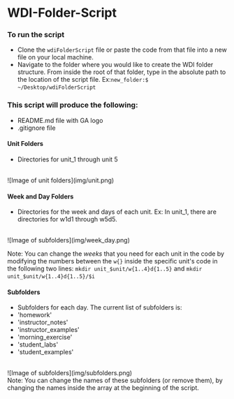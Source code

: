 # WDI-Folder-Script

### To run the script
- Clone the `wdiFolderScript` file or paste the code from that file into a new file on your local machine.
- Navigate to the folder where you would like to create the WDI folder structure. From inside the root of that folder, type in the absolute path to the location of the script file.
Ex:`new_folder:$ ~/Desktop/wdiFolderScript`

### This script will produce the following:

- README.md file with GA logo
- .gitignore file

#### Unit Folders
- Directories for unit_1 through unit 5
 <br>
![Image of unit folders](img/unit.png)
<br>
 
#### Week and Day Folders
 - Directories for the week and days of each unit. Ex: In unit_1, there are directories for w1d1 through w5d5.
<br>
![Image of subfolders](img/week_day.png)
<br>
 
 Note: You can change the *weeks* that you need for each unit in the code by modifying the numbers between the `w{}` inside the specific unit's code in the following two lines:
 `mkdir unit_$unit/w{1..4}d{1..5}`
 and
 `mkdir unit_$unit/w{1..4}d{1..5}/$i`

#### Subfolders
 - Subfolders for each day. The current list of subfolders is:
  - 'homework'
  -	'instructor_notes'
  -	'instructor_examples'
  -	'morning_exercise'
  -	'student_labs'
  -	'student_examples'
 <br>
![Image of subfolders](img/subfolders.png)
<br>
 Note: You can change the names of these subfolders (or remove them), by changing the names inside the array at the beginning of the script.
